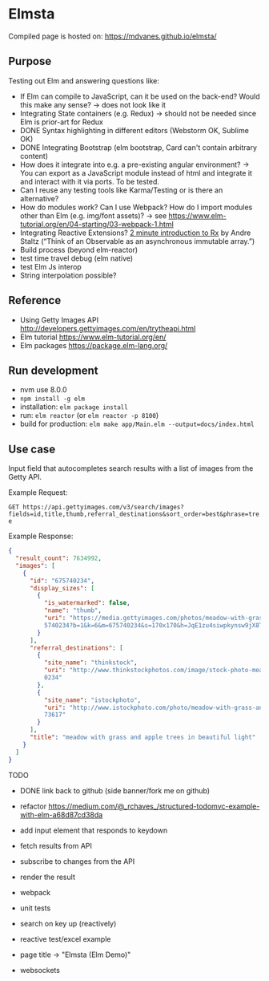 # Elmsta

Compiled page is hosted on: https://mdvanes.github.io/elmsta/

## Purpose

Testing out Elm and answering questions like:

* If Elm can compile to JavaScript, can it be used on the back-end? Would this make any sense? -> does not look like it
* Integrating State containers (e.g. Redux) -> should not be needed since Elm is prior-art for Redux
* DONE Syntax highlighting in different editors (Webstorm OK, Sublime OK)
* DONE Integrating Bootstrap (elm bootstrap, Card can't contain arbitrary content)
* How does it integrate into e.g. a pre-existing angular environment? -> You can export as a JavaScript module instead of html and integrate it and interact with it via ports. To be tested.
* Can I reuse any testing tools like Karma/Testing or is there an alternative?
* How do modules work? Can I use Webpack? How do I import modules other than Elm (e.g. img/font assets)? -> 
    see https://www.elm-tutorial.org/en/04-starting/03-webpack-1.html
* Integrating Reactive Extensions? [2 minute introduction to Rx](https://medium.com/@andrestaltz/2-minute-introduction-to-rx-24c8ca793877) by Andre Staltz (“Think of an Observable as an asynchronous immutable array.”)
* Build process (beyond elm-reactor)
* test time travel debug (elm native)
* test Elm Js interop
* String interpolation possible?

## Reference

* Using Getty Images API http://developers.gettyimages.com/en/trytheapi.html
* Elm tutorial https://www.elm-tutorial.org/en/
* Elm packages https://package.elm-lang.org/

## Run development

* nvm use 8.0.0
* `npm install -g elm`
* installation: `elm package install`
* run: `elm reactor` (or `elm reactor -p 8100`)
* build for production: `elm make app/Main.elm --output=docs/index.html`

## Use case

Input field that autocompletes search results with a list of images from the Getty API.

Example Request:

`GET https://api.gettyimages.com/v3/search/images?fields=id,title,thumb,referral_destinations&sort_order=best&phrase=tree`

Example Response:

```json
{
  "result_count": 7634992,
  "images": [
    {
      "id": "675740234",
      "display_sizes": [
        {
          "is_watermarked": false,
          "name": "thumb",
          "uri": "https://media.gettyimages.com/photos/meadow-with-grass-and-apple-trees-in-beautiful-light-picture-id67
          5740234?b=1&k=6&m=675740234&s=170x170&h=JqE1zu4siwpkynsw9jX8TuJWREGYElbadr3-66zPZCI="
        }
      ],
      "referral_destinations": [
        {
          "site_name": "thinkstock",
          "uri": "http://www.thinkstockphotos.com/image/stock-photo-meadow-with-grass-and-apple-trees-in-beautiful/67574
          0234"
        },
        {
          "site_name": "istockphoto",
          "uri": "http://www.istockphoto.com/photo/meadow-with-grass-and-apple-trees-in-beautiful-light-gm675740234-1239
          73617"
        }
      ],
      "title": "meadow with grass and apple trees in beautiful light"
    }
  ]
}
```

TODO

* DONE link back to github (side banner/fork me on github)

* refactor https://medium.com/@_rchaves_/structured-todomvc-example-with-elm-a68d87cd38da
* add input element that responds to keydown
* fetch results from API
* subscribe to changes from the API
* render the result
* webpack
* unit tests
* search on key up (reactively)
* reactive test/excel example
* page title -> "Elmsta (Elm Demo)"
* websockets